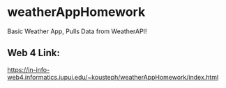 # weatherAppHomework
 Basic Weather App, Pulls Data from WeatherAPI!

 ## Web 4 Link:
 https://in-info-web4.informatics.iupui.edu/~kousteph/weatherAppHomework/index.html
